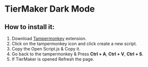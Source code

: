 # TierMaker Dark Mode

## How to install it:

<ol>
  <li>Download <a href="https://chrome.google.com/webstore/detail/tampermonkey/dhdgffkkebhmkfjojejmpbldmpobfkfo/related" target="_blank">Tampermonkey</a> extension.</li>
  <li>Click on the tampermonkey icon and click create a new script.</li>
  <li>Copy the Open Script.js & Copy it.</li>
  <li>Go back to the tampermonkey & Press <b>Ctrl + A</b>, <b>Ctrl + V</b>, <b>Ctrl + S</b>.</li>
  <li>If TierMaker is opened Refresh the page.</li>
</ol>
